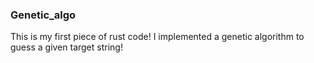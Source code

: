 ### Genetic_algo
This is my first piece of rust code! I implemented a genetic algorithm to guess a given target string!
